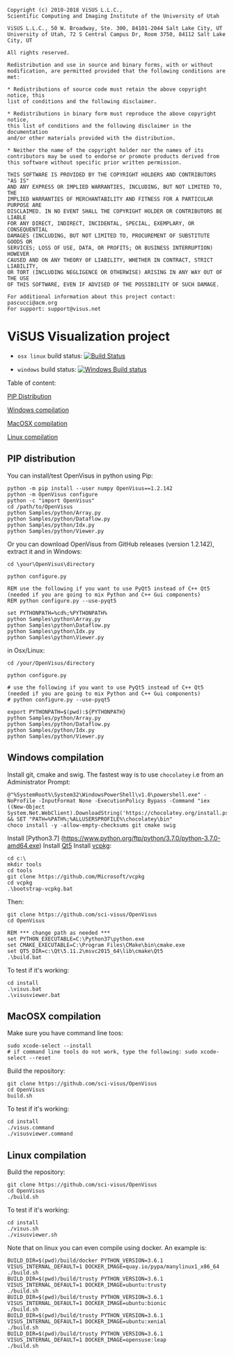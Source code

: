 ```
Copyright (c) 2010-2018 ViSUS L.L.C., 
Scientific Computing and Imaging Institute of the University of Utah
 
ViSUS L.L.C., 50 W. Broadway, Ste. 300, 84101-2044 Salt Lake City, UT
University of Utah, 72 S Central Campus Dr, Room 3750, 84112 Salt Lake City, UT
 
All rights reserved.

Redistribution and use in source and binary forms, with or without
modification, are permitted provided that the following conditions are met:

* Redistributions of source code must retain the above copyright notice, this
list of conditions and the following disclaimer.

* Redistributions in binary form must reproduce the above copyright notice,
this list of conditions and the following disclaimer in the documentation
and/or other materials provided with the distribution.

* Neither the name of the copyright holder nor the names of its
contributors may be used to endorse or promote products derived from
this software without specific prior written permission.

THIS SOFTWARE IS PROVIDED BY THE COPYRIGHT HOLDERS AND CONTRIBUTORS "AS IS"
AND ANY EXPRESS OR IMPLIED WARRANTIES, INCLUDING, BUT NOT LIMITED TO, THE
IMPLIED WARRANTIES OF MERCHANTABILITY AND FITNESS FOR A PARTICULAR PURPOSE ARE
DISCLAIMED. IN NO EVENT SHALL THE COPYRIGHT HOLDER OR CONTRIBUTORS BE LIABLE
FOR ANY DIRECT, INDIRECT, INCIDENTAL, SPECIAL, EXEMPLARY, OR CONSEQUENTIAL
DAMAGES (INCLUDING, BUT NOT LIMITED TO, PROCUREMENT OF SUBSTITUTE GOODS OR
SERVICES; LOSS OF USE, DATA, OR PROFITS; OR BUSINESS INTERRUPTION) HOWEVER
CAUSED AND ON ANY THEORY OF LIABILITY, WHETHER IN CONTRACT, STRICT LIABILITY,
OR TORT (INCLUDING NEGLIGENCE OR OTHERWISE) ARISING IN ANY WAY OUT OF THE USE
OF THIS SOFTWARE, EVEN IF ADVISED OF THE POSSIBILITY OF SUCH DAMAGE.

For additional information about this project contact: pascucci@acm.org
For support: support@visus.net
```

# ViSUS Visualization project  


* `osx linux` build status: [![Build Status](https://travis-ci.com/sci-visus/visus.svg?token=yzpwCyVPupwSzFjgTCoA&branch=master)](https://travis-ci.com/sci-visus/visus)

* `windows` build status: [![Windows Build status](https://ci.appveyor.com/api/projects/status/32r7s2skrgm9ubva/branch/master?svg=true)](https://ci.appveyor.com/api/projects/status/32r7s2skrgm9ubva/branch/master)

Table of content:


[PIP Distribution](#pip-distribution)

[Windows compilation](#windows-compilation)

[MacOSX compilation](#macosx-compilation)

[Linux compilation](#linux-compilation)


## PIP distribution

You can install/test OpenVisus in python using Pip:

```
python -m pip install --user numpy OpenVisus==1.2.142
python -m OpenVisus configure 
python -c "import OpenVisus"
cd /path/to/OpenVisus
python Samples/python/Array.py
python Samples/python/Dataflow.py
python Samples/python/Idx.py
python Samples/python/Viewer.py
```

Or you can download OpenVisus from GitHub releases (version 1.2.142), extract it and in Windows:

```
cd \your\OpenVisus\directory

python configure.py

REM use the following if you want to use PyQt5 instead of C++ Qt5 (needed if you are going to mix Python and C++ Gui components)
REM python configure.py --use-pyqt5

set PYTHONPATH=%cd%;%PYTHONPATH%
python Samples\python\Array.py
python Samples\python\Dataflow.py
python Samples\python\Idx.py
python Samples\python\Viewer.py
```

in Osx/Linux:

```
cd /your/OpenVisus/directory

python configure.py

# use the following if you want to use PyQt5 instead of C++ Qt5 (needed if you are going to mix Python and C++ Gui components)
# python configure.py --use-pyqt5

export PYTHONPATH=$(pwd):${PYTHONPATH}
python Samples/python/Array.py
python Samples/python/Dataflow.py
python Samples/python/Idx.py
python Samples/python/Viewer.py
```


## Windows compilation

Install git, cmake and swig. 
The fastest way is to use `chocolatey` i.e from an Administrator Prompt:

```
@"%SystemRoot%\System32\WindowsPowerShell\v1.0\powershell.exe" -NoProfile -InputFormat None -ExecutionPolicy Bypass -Command "iex ((New-Object System.Net.WebClient).DownloadString('https://chocolatey.org/install.ps1'))" && SET "PATH=%PATH%;%ALLUSERSPROFILE%\chocolatey\bin"
choco install -y -allow-empty-checksums git cmake swig 
```

Install [Python3.7] (https://www.python.org/ftp/python/3.7.0/python-3.7.0-amd64.exe)
Install [Qt5](http://download.qt.io/official_releases/online_installers/qt-unified-windows-x86-online.exe) 
Install [vcpkg](https://github.com/Microsoft/vcpkg):

```
cd c:\
mkdir tools
cd tools
git clone https://github.com/Microsoft/vcpkg
cd vcpkg
.\bootstrap-vcpkg.bat
```

Then:

```
git clone https://github.com/sci-visus/OpenVisus
cd OpenVisus

REM *** change path as needed *** 
set PYTHON_EXECUTABLE=C:\Python37\python.exe
set CMAKE_EXECUTABLE=C:\Program Files\CMake\bin\cmake.exe
set QT5_DIR=c:\Qt\5.11.2\msvc2015_64\lib\cmake\Qt5
.\build.bat
```

To test if it's working:

```
cd install
.\visus.bat
.\visusviewer.bat 
```


## MacOSX compilation

Make sure you have command line toos:

```
sudo xcode-select --install
# if command line tools do not work, type the following: sudo xcode-select --reset
```

Build the repository:

```
git clone https://github.com/sci-visus/OpenVisus
cd OpenVisus
build.sh
```

To test if it's working:

```
cd install
./visus.command
./visusviewer.command 
```
      
## Linux compilation

Build the repository:

```
git clone https://github.com/sci-visus/OpenVisus
cd OpenVisus
./build.sh  
```

To test if it's working:

```
cd install
./visus.sh
./visusviewer.sh
```

Note that on linux you can even compile using docker. An example is:


```
BUILD_DIR=$(pwd)/build/docker PYTHON_VERSION=3.6.1 VISUS_INTERNAL_DEFAULT=1 DOCKER_IMAGE=quay.io/pypa/manylinux1_x86_64 ./build.sh
BUILD_DIR=$(pwd)/build/trusty PYTHON_VERSION=3.6.1 VISUS_INTERNAL_DEFAULT=1 DOCKER_IMAGE=ubuntu:trusty                  ./build.sh
BUILD_DIR=$(pwd)/build/trusty PYTHON_VERSION=3.6.1 VISUS_INTERNAL_DEFAULT=1 DOCKER_IMAGE=ubuntu:bionic                  ./build.sh
BUILD_DIR=$(pwd)/build/trusty PYTHON_VERSION=3.6.1 VISUS_INTERNAL_DEFAULT=1 DOCKER_IMAGE=ubuntu:xenial                  ./build.sh
BUILD_DIR=$(pwd)/build/trusty PYTHON_VERSION=3.6.1 VISUS_INTERNAL_DEFAULT=1 DOCKER_IMAGE=opensuse:leap                  ./build.sh
```


